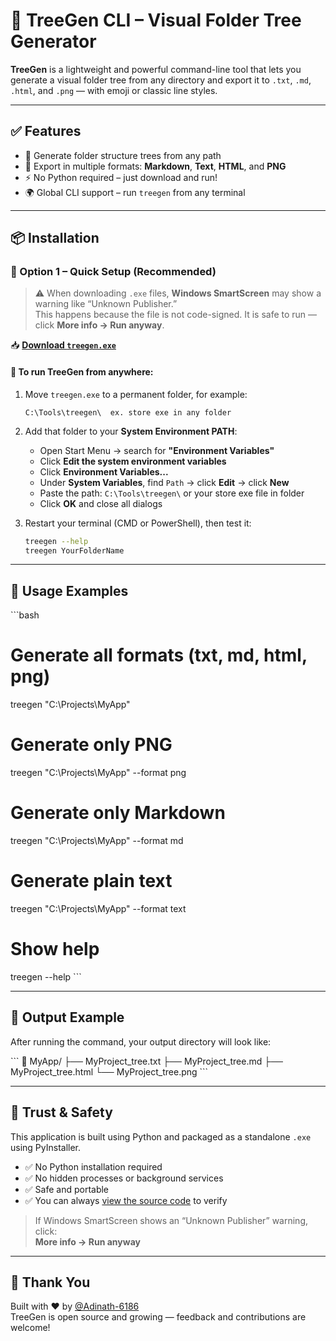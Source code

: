 # 📁 TreeGen CLI – Visual Folder Tree Generator

**TreeGen** is a lightweight and powerful command-line tool that lets you generate a visual folder tree from any directory and export it to `.txt`, `.md`, `.html`, and `.png` — with emoji or classic line styles.

---

## ✅ Features

- 📁 Generate folder structure trees from any path  
- 📝 Export in multiple formats: **Markdown**, **Text**, **HTML**, and **PNG**  
- ⚡ No Python required – just download and run!  
- 🌍 Global CLI support – run `treegen` from any terminal  

---

## 📦 Installation

### 🔹 Option 1 – Quick Setup (Recommended)

> ⚠️ When downloading `.exe` files, **Windows SmartScreen** may show a warning like “Unknown Publisher.”  
> This happens because the file is not code-signed. It is safe to run — click **More info → Run anyway**.

📥 **[Download `treegen.exe`](https://github.com/Adinath-6186/treegen/releases/latest/download/treegen.exe)**

#### 🔧 To run TreeGen from anywhere:

1. Move `treegen.exe` to a permanent folder, for example:

   ```
   C:\Tools\treegen\  ex. store exe in any folder  
   ```

2. Add that folder to your **System Environment PATH**:
   - Open Start Menu → search for **"Environment Variables"**
   - Click **Edit the system environment variables**
   - Click **Environment Variables...**
   - Under **System Variables**, find `Path` → click **Edit** → click **New**
   - Paste the path: `C:\Tools\treegen\` or your store exe file in folder 
   - Click **OK** and close all dialogs

3. Restart your terminal (CMD or PowerShell), then test it:

   ```bash
   treegen --help
   treegen YourFolderName
   ```

---

## 🚀 Usage Examples

\`\`\`bash
# Generate all formats (txt, md, html, png)
treegen "C:\Projects\MyApp"

# Generate only PNG
treegen "C:\Projects\MyApp" --format png

# Generate only Markdown
treegen "C:\Projects\MyApp" --format md

# Generate plain text
treegen "C:\Projects\MyApp" --format text

# Show help
treegen --help
\`\`\`

---

## 📄 Output Example

After running the command, your output directory will look like:

\`\`\`
📁 MyApp/
├── MyProject_tree.txt
├── MyProject_tree.md
├── MyProject_tree.html
└── MyProject_tree.png
\`\`\`

---

## 🔐 Trust & Safety

This application is built using Python and packaged as a standalone `.exe` using PyInstaller.

- ✅ No Python installation required  
- ✅ No hidden processes or background services  
- ✅ Safe and portable  
- ✅ You can always [view the source code](https://github.com/Adinath-6186/treegen) to verify  

> If Windows SmartScreen shows an “Unknown Publisher” warning, click:  
> **More info → Run anyway**

---

## 🙌 Thank You

Built with ❤️ by [@Adinath-6186](https://github.com/Adinath-6186)  
TreeGen is open source and growing — feedback and contributions are welcome!
